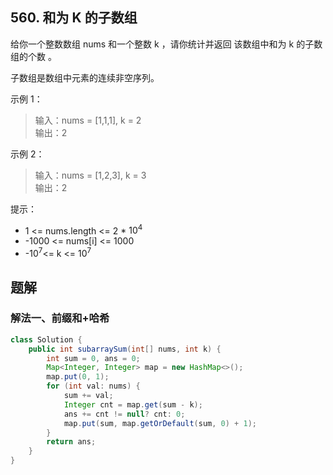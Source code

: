 ## 560. 和为 K 的子数组

给你一个整数数组 nums 和一个整数 k ，请你统计并返回 该数组中和为 k 的子数组的个数 。

子数组是数组中元素的连续非空序列。

 

示例 1：

>输入：nums = [1,1,1], k = 2  
>输出：2  

示例 2：

>输入：nums = [1,2,3], k = 3  
>输出：2  
 

提示：

- 1 <= nums.length <= 2 * $10^4$
- -1000 <= nums[i] <= 1000
- -$10^7$<= k <= $10^7$


## 题解

### 解法一、前缀和+哈希

```java
class Solution {
    public int subarraySum(int[] nums, int k) {
        int sum = 0, ans = 0;
        Map<Integer, Integer> map = new HashMap<>();
        map.put(0, 1);
        for (int val: nums) {
            sum += val;
            Integer cnt = map.get(sum - k);
            ans += cnt != null? cnt: 0;
            map.put(sum, map.getOrDefault(sum, 0) + 1);
        }
        return ans;
    }
}
```

